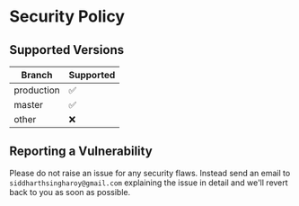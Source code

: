 # Security Policy

## Supported Versions

| Branch       | Supported          |
| ------------ | ------------------ |
| production   | :white_check_mark: |
| master       | :white_check_mark: |
| other        | :x:                |

## Reporting a Vulnerability

Please do not raise an issue for any security flaws. Instead send an email to `siddharthsingharoy@gmail.com` explaining the 
issue in detail and we'll revert back to you as soon as possible.
